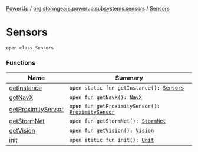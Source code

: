 [PowerUp](../../index.md) / [org.stormgears.powerup.subsystems.sensors](../index.md) / [Sensors](./index.md)

# Sensors

`open class Sensors`

### Functions

| Name | Summary |
|---|---|
| [getInstance](get-instance.md) | `open static fun getInstance(): `[`Sensors`](./index.md) |
| [getNavX](get-nav-x.md) | `open fun getNavX(): `[`NavX`](../../org.stormgears.utils.sensor_drivers/-nav-x/index.md) |
| [getProximitySensor](get-proximity-sensor.md) | `open fun getProximitySensor(): `[`ProximitySensor`](../-proximity-sensor/index.md) |
| [getStormNet](get-storm-net.md) | `open fun getStormNet(): `[`StormNet`](../../org.stormgears.powerup.subsystems.sensors.stormnet/-storm-net/index.md) |
| [getVision](get-vision.md) | `open fun getVision(): `[`Vision`](../../org.stormgears.powerup.subsystems.sensors.vision/-vision/index.md) |
| [init](init.md) | `open static fun init(): `[`Unit`](https://kotlinlang.org/api/latest/jvm/stdlib/kotlin/-unit/index.html) |
